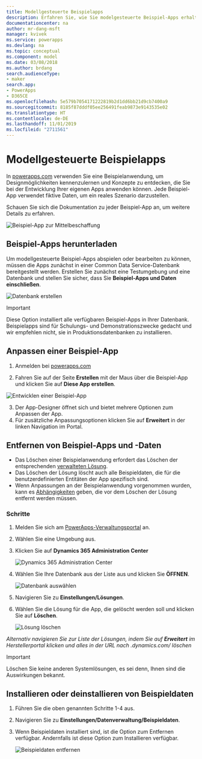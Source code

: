 ```yaml
---
title: Modellgesteuerte Beispielapps
description: Erfahren Sie, wie Sie modelgesteuerte Beispiel-Apps erhalten, anpassen und entfernen können.
documentationcenter: na
author: mr-dang-msft
manager: kvivek
ms.service: powerapps
ms.devlang: na
ms.topic: conceptual
ms.component: model
ms.date: 03/08/2018
ms.author: brdang
search.audienceType:
- maker
search.app:
- PowerApps
- D365CE
ms.openlocfilehash: 5e579b7054171222819b2d1dd6bb21d9cb7400a9
ms.sourcegitcommit: 8185f87dddf05ee256491feab9873e9143535e02
ms.translationtype: HT
ms.contentlocale: de-DE
ms.lasthandoff: 11/01/2019
ms.locfileid: "2711561"
---
```

# <a name="model-driven-sample-apps"></a>Modellgesteuerte Beispielapps

In [powerapps.com](https://powerapps.com) verwenden Sie eine Beispielanwendung, um Designmöglichkeiten kennenzulernen und Konzepte zu entdecken, die Sie bei der Entwicklung Ihrer eigenen Apps anwenden können. Jede Beispiel-App verwendet fiktive Daten, um ein reales Szenario darzustellen. 

Schauen Sie sich die Dokumentation zu jeder Beispiel-App an, um weitere Details zu erfahren. 

![Beispiel-App zur Mittelbeschaffung](media/overview-model-driven-samples/fundraiser-app1.png)


## <a name="get-sample-apps"></a>Beispiel-Apps herunterladen

Um modellgesteuerte Beispiel-Apps abspielen oder bearbeiten zu können, müssen die Apps zunächst in einer Common Data Service-Datenbank bereitgestellt werden. Erstellen Sie zunächst eine Testumgebung und eine Datenbank und stellen Sie sicher, dass Sie **Beispiel-Apps und Daten einschließen**.

![Datenbank erstellen](media/overview-model-driven-samples/create-database1.png)


> [!IMPORTANT]
> Diese Option installiert alle verfügbaren Beispiel-Apps in Ihrer Datenbank. Beispielapps sind für Schulungs- und Demonstrationszwecke gedacht und wir empfehlen nicht, sie in Produktionsdatenbanken zu installieren. 

## <a name="customize-a-sample-app"></a>Anpassen einer Beispiel-App

1. Anmelden bei [powerapps.com](https://powerapps.com)  

    

2. Fahren Sie auf der Seite **Erstellen** mit der Maus über die Beispiel-App und klicken Sie auf **Diese App erstellen**.

![Entwicklen einer Beispiel-App](media/overview-model-driven-samples/model-driven-create-page-sample.png)

3. Der App-Designer öffnet sich und bietet mehrere Optionen zum Anpassen der App. 
4. Für zusätzliche Anpassungsoptionen klicken Sie auf **Erweitert** in der linken Navigation im Portal.

## <a name="remove-sample-apps-and-data"></a>Entfernen von Beispiel-Apps und -Daten 
- Das Löschen einer Beispielanwendung erfordert das Löschen der entsprechenden  [verwalteten Lösung](https://docs.microsoft.com/dynamics365/customer-engagement/developer/uninstall-delete-solution). 
- Das Löschen der Lösung löscht auch alle Beispieldaten, die für die benutzerdefinierten Entitäten der App spezifisch sind.
- Wenn Anpassungen an der Beispielanwendung vorgenommen wurden, kann es [Abhängigkeiten](https://docs.microsoft.com/dynamics365/customer-engagement/developer/dependency-tracking-solution-components) geben, die vor dem Löschen der Lösung entfernt werden müssen.

### <a name="steps"></a>Schritte
1. Melden Sie sich am [PowerApps-Verwaltungsportal](https://admin.powerapps.com) an.

2. Wählen Sie eine Umgebung aus.

3. Klicken Sie auf **Dynamics 365 Administration Center** 

    ![Dynamics 365 Administration Center](media/overview-model-driven-samples/admin-center.png)

4. Wählen Sie Ihre Datenbank aus der Liste aus und klicken Sie **ÖFFNEN**.

    ![Datenbank auswählen](media/overview-model-driven-samples/select-database.png)

5. Navigieren Sie zu **Einstellungen/Lösungen**.

6. Wählen Sie die Lösung für die App, die gelöscht werden soll und klicken Sie auf **Löschen**.

    ![Lösung löschen](media/overview-model-driven-samples/delete-solution.png)

*Alternativ navigieren Sie zur Liste der Lösungen, indem Sie auf **Erweitert** im Herstellerportal klicken und alles in der URL nach .dynamics.com/ löschen*

> [!IMPORTANT]
> Löschen Sie keine anderen Systemlösungen, es sei denn, Ihnen sind die Auswirkungen bekannt.

## <a name="install-or-uninstall-sample-data"></a>Installieren oder deinstallieren von Beispieldaten
1. Führen Sie die oben genannten Schritte 1-4 aus.
2. Navigieren Sie zu **Einstellungen/Datenverwaltung/Beispieldaten**.
3. Wenn Beispieldaten installiert sind, ist die Option zum Entfernen verfügbar. Andernfalls ist diese Option zum Installieren verfügbar. 

    ![Beispieldaten entfernen](media/overview-model-driven-samples/remove-sample-data.png)




